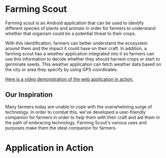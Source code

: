 # Farming Scout
Farming scout is an Android application that can be used to identify different species of plants and animals in order for farmers to understand whether that organism could be a potential threat to their crops. 

With this identification, farmers can better understand the ecosystem around them and the impact it could have on their craft. In addition, a farming scout has a weather application integrated into it so farmers can use this information to decide whether they should harvest crops or start to germinate seeds. This weather application can fetch weather data based on the city or area they specify by using GPS coordinates.

[Here is a video demonstration of the web application in action.](https://www.youtube.com/watch?v=JXMV9xCFLQc)

## Our Inspiration
Many farmers today are unable to cope with the overwhelming surge of technology. In order to combat this, we've developed a user-friendly companion for farmers in order to help them with their craft and aid them in the path of embracing technology. Farming Scout's various uses and purposes make them the ideal companion for farmers.

# Application in Action
